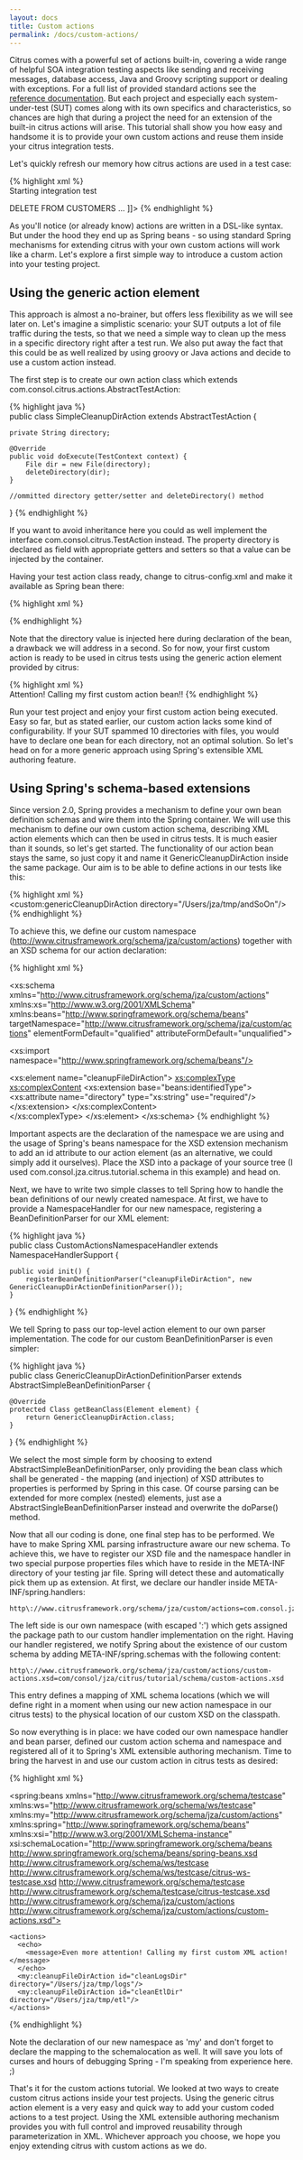 ```yaml
---
layout: docs
title: Custom actions
permalink: /docs/custom-actions/
---
```


Citrus comes with a powerful set of actions built-in, covering a wide range of helpful SOA integration testing aspects 
like sending and receiving messages, database access, Java and Groovy scripting support or dealing with exceptions. For 
a full list of provided standard actions see the [reference documentation](${site.path}docs/user-guide). But each project and 
especially each system-under-test (SUT) comes along with its own specifics and characteristics, so chances are high that 
during a project the need for an extension of the built-in citrus actions will arise. This tutorial shall show you how 
easy and handsome it is to provide your own custom actions and reuse them inside your citrus integration tests.

Let's quickly refresh our memory how citrus actions are used in a test case:

{% highlight xml %}  
<actions>
  <echo>
    <message>Starting integration test</message>
  </echo>
  
  <sql datasource="someDataSource">
    <statement>DELETE FROM CUSTOMERS</statement>
  </sql>
  
  <send endpoint="customerEndpoint">
    <message>
      <data>
        <![CDATA[
          <RequestMessage>
                 ...
          </RequestMessage>
        ]]>
      </data>
    </message>
  </send>
</actions>
{% endhighlight %}  

As you'll notice (or already know) actions are written in a DSL-like syntax. But under the hood they end up as Spring 
beans - so using standard Spring mechanisms for extending citrus with your own custom actions will work like a charm. 
Let's explore a first simple way to introduce a custom action into your testing project.

## Using the generic action element

This approach is almost a no-brainer, but offers less flexibility as we will see later on. Let's imagine a simplistic 
scenario: your SUT outputs a lot of file traffic during the tests, so that we need a simple way to clean up the mess in 
a specific directory right after a test run. We also put away the fact that this could be as well realized by using groovy 
or Java actions and decide to use a custom action instead.

The first step is to create our own action class which extends com.consol.citrus.actions.AbstractTestAction:

{% highlight java %}  
public class SimpleCleanupDirAction extends AbstractTestAction {
 
    private String directory;
 
    @Override
    public void doExecute(TestContext context) {
        File dir = new File(directory);
        deleteDirectory(dir);
    }
 
    //ommitted directory getter/setter and deleteDirectory() method
}
{% endhighlight %}
  
If you want to avoid inheritance here you could as well implement the interface com.consol.citrus.TestAction instead. 
The property directory is declared as field with appropriate getters and setters so that a value can be injected by the 
container.

Having your test action class ready, change to citrus-config.xml and make it available as Spring bean there:

{% highlight xml %}  
<!-- Custom action bean -->
<bean name="simpleCleanupDirAction" class="com.consol.jza.citrus.tutorial.actions.SimpleCleanupDirAction">
  <property name="directory" value="/Users/jza/tmp/test"/>    
</bean>
{% endhighlight %}  

Note that the directory value is injected here during declaration of the bean, a drawback we will address in a second. 
So for now, your first custom action is ready to be used in citrus tests using the generic action element provided by citrus:

{% highlight xml %}  
<actions>
  <echo>
      <message>Attention! Calling my first custom action bean!!</message>
  </echo>
  <action reference="simpleCleanupDirAction"/>
</actions>
{% endhighlight %}
  
Run your test project and enjoy your first custom action being executed. Easy so far, but as stated earlier, our custom 
action lacks some kind of configurability. If your SUT spammed 10 directories with files, you would have to declare one 
bean for each directory, not an optimal solution. So let's head on for a more generic approach using Spring's extensible 
XML authoring feature.  

## Using Spring's schema-based extensions

Since version 2.0, Spring provides a mechanism to define your own bean definition schemas and wire them into the Spring 
container. We will use this mechanism to define our own custom action schema, describing XML action elements which can 
then be used in citrus tests. It is much easier than it sounds, so let's get started. The functionality of our action 
bean stays the same, so just copy it and name it GenericCleanupDirAction inside the same package. Our aim is to be able 
to define actions in our tests like this:

{% highlight xml %}  
<actions>
  <custom:genericCleanupDirAction directory="/Users/jza/tmp/andSoOn"/>
</actions>
{% endhighlight %}

To achieve this, we define our custom namespace (http://www.citrusframework.org/schema/jza/custom/actions) together with 
an XSD schema for our action declaration:

{% highlight xml %}  
<?xml version="1.0" encoding="UTF-8"?>
<xs:schema xmlns="http://www.citrusframework.org/schema/jza/custom/actions" 
  xmlns:xs="http://www.w3.org/2001/XMLSchema"
  xmlns:beans="http://www.springframework.org/schema/beans"
  targetNamespace="http://www.citrusframework.org/schema/jza/custom/actions"
  elementFormDefault="qualified"
  attributeFormDefault="unqualified">
 
  <xs:import namespace="http://www.springframework.org/schema/beans"/>
 
  <xs:element name="cleanupFileDirAction">
    <xs:complexType>
      <xs:complexContent>
        <xs:extension base="beans:identifiedType">
          <xs:attribute name="directory" type="xs:string" use="required"/>
        </xs:extension>
      </xs:complexContent>  
    </xs:complexType>
  </xs:element>
</xs:schema>
{% endhighlight %}

Important aspects are the declaration of the namespace we are using and the usage of Spring's beans namespace for the 
XSD extension mechanism to add an id attribute to our action element (as an alternative, we could simply add it ourselves). 
Place the XSD into a package of your source tree (I used com.consol.jza.citrus.tutorial.schema in this example) and head on.

Next, we have to write two simple classes to tell Spring how to handle the bean definitions of our newly created namespace. 
At first, we have to provide a NamespaceHandler for our new namespace, registering a BeanDefinitionParser for our XML element:

{% highlight java %}  
public class CustomActionsNamespaceHandler extends NamespaceHandlerSupport {
        
    public void init() {
        registerBeanDefinitionParser("cleanupFileDirAction", new GenericCleanupDirActionDefinitionParser());
    }
}
{% endhighlight %}  

We tell Spring to pass our top-level action element to our own parser implementation. The code for our custom 
BeanDefinitionParser is even simpler:

{% highlight java %}  
public class GenericCleanupDirActionDefinitionParser extends AbstractSimpleBeanDefinitionParser {
 
    @Override
    protected Class getBeanClass(Element element) {
        return GenericCleanupDirAction.class;
    }
}
{% endhighlight %}
  
We select the most simple form by choosing to extend AbstractSimpleBeanDefinitionParser, only providing the bean class 
which shall be generated - the mapping (and injection) of XSD attributes to properties is performed by Spring in this 
case. Of course parsing can be extended for more complex (nested) elements, just ase a AbstractSingleBeanDefinitionParser 
instead and overwrite the doParse() method.

Now that all our coding is done, one final step has to be performed. We have to make Spring XML parsing infrastructure 
aware our new schema. To achieve this, we have to register our XSD file and the namespace handler in two special purpose 
properties files which have to reside in the META-INF directory of your testing jar file. Spring will detect these and 
automatically pick them up as extension. At first, we declare our handler inside META-INF/spring.handlers:
  
    http\://www.citrusframework.org/schema/jza/custom/actions=com.consol.jza.citrus.tutorial.actions.xml.CustomActionsNamespaceHandler

The left side is our own namespace (with escaped ':') which gets assigned the package path to our custom handler 
implementation on the right. Having our handler registered, we notify Spring about the existence of our custom schema by 
adding META-INF/spring.schemas with the following content:

    http\://www.citrusframework.org/schema/jza/custom/actions/custom-actions.xsd=com/consol/jza/citrus/tutorial/schema/custom-actions.xsd
    
This entry defines a mapping of XML schema locations (which we will define right in a moment when using our new action 
namespace in our citrus tests) to the physical location of our custom XSD on the classpath.

So now everything is in place: we have coded our own namespace handler and bean parser, defined our custom action schema 
and namespace and registered all of it to Spring's XML extensible authoring mechanism. Time to bring the harvest in and 
use our custom action in citrus tests as desired:    

{% highlight xml %}  
<?xml version="1.0" encoding="UTF-8"?>
<spring:beans xmlns="http://www.citrusframework.org/schema/testcase" 
  xmlns:ws="http://www.citrusframework.org/schema/ws/testcase"
  xmlns:my="http://www.citrusframework.org/schema/jza/custom/actions"
  xmlns:spring="http://www.springframework.org/schema/beans" xmlns:xsi="http://www.w3.org/2001/XMLSchema-instance" 
  xsi:schemaLocation="http://www.springframework.org/schema/beans http://www.springframework.org/schema/beans/spring-beans.xsd 
    http://www.citrusframework.org/schema/ws/testcase http://www.citrusframework.org/schema/ws/testcase/citrus-ws-testcase.xsd 
    http://www.citrusframework.org/schema/testcase http://www.citrusframework.org/schema/testcase/citrus-testcase.xsd
    http://www.citrusframework.org/schema/jza/custom/actions http://www.citrusframework.org/schema/jza/custom/actions/custom-actions.xsd">
 
  <testcase name="SampleIT">
    <meta-info>
      <!-- ommitted -->
    </meta-info>
 
    <actions>
      <echo>
        <message>Even more attention! Calling my first custom XML action!</message>
      </echo>
      <my:cleanupFileDirAction id="cleanLogsDir" directory="/Users/jza/tmp/logs"/>
      <my:cleanupFileDirAction id="cleanEtlDir" directory="/Users/jza/tmp/etl"/>
    </actions>
  </testcase>
</spring:beans>
{% endhighlight %}

Note the declaration of our new namespace as 'my' and don't forget to declare the mapping to the schemalocation as well. 
It will save you lots of curses and hours of debugging Spring - I'm speaking from experience here. ;)

That's it for the custom actions tutorial. We looked at two ways to create custom citrus actions inside your test projects. 
Using the generic citrus action element is a very easy and quick way to add your custom coded actions to a test project. 
Using the XML extensible authoring mechanism provides you with full control and improved reusability through 
parameterization in XML. Whichever approach you choose, we hope you enjoy extending citrus with custom actions as we do.